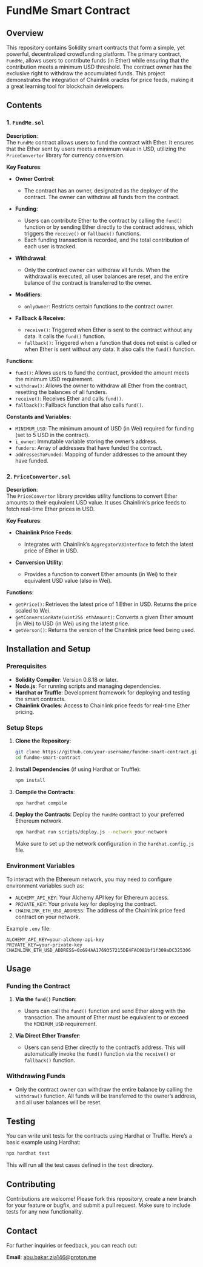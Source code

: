 # FundMe Smart Contract

## Overview

This repository contains Solidity smart contracts that form a simple, yet powerful, decentralized crowdfunding platform. The primary contract, `FundMe`, allows users to contribute funds (in Ether) while ensuring that the contribution meets a minimum USD threshold. The contract owner has the exclusive right to withdraw the accumulated funds. This project demonstrates the integration of Chainlink oracles for price feeds, making it a great learning tool for blockchain developers.

## Contents

### 1. `FundMe.sol`

**Description**:  
The `FundMe` contract allows users to fund the contract with Ether. It ensures that the Ether sent by users meets a minimum value in USD, utilizing the `PriceConvertor` library for currency conversion. 

**Key Features**:

- **Owner Control**: 
  - The contract has an owner, designated as the deployer of the contract. The owner can withdraw all funds from the contract.
  
- **Funding**:
  - Users can contribute Ether to the contract by calling the `fund()` function or by sending Ether directly to the contract address, which triggers the `receive()` or `fallback()` functions.
  - Each funding transaction is recorded, and the total contribution of each user is tracked.
  
- **Withdrawal**:
  - Only the contract owner can withdraw all funds. When the withdrawal is executed, all user balances are reset, and the entire balance of the contract is transferred to the owner.

- **Modifiers**:
  - `onlyOwner`: Restricts certain functions to the contract owner. 

- **Fallback & Receive**:
  - `receive()`: Triggered when Ether is sent to the contract without any data. It calls the `fund()` function.
  - `fallback()`: Triggered when a function that does not exist is called or when Ether is sent without any data. It also calls the `fund()` function.

**Functions**:

- `fund()`: Allows users to fund the contract, provided the amount meets the minimum USD requirement.
- `withdraw()`: Allows the owner to withdraw all Ether from the contract, resetting the balances of all funders.
- `receive()`: Receives Ether and calls `fund()`.
- `fallback()`: Fallback function that also calls `fund()`.

**Constants and Variables**:

- `MINIMUM_USD`: The minimum amount of USD (in Wei) required for funding (set to 5 USD in the contract).
- `i_owner`: Immutable variable storing the owner’s address.
- `funders`: Array of addresses that have funded the contract.
- `addressesToFunded`: Mapping of funder addresses to the amount they have funded.

### 2. `PriceConvertor.sol`

**Description**:  
The `PriceConvertor` library provides utility functions to convert Ether amounts to their equivalent USD value. It uses Chainlink’s price feeds to fetch real-time Ether prices in USD.

**Key Features**:

- **Chainlink Price Feeds**:
  - Integrates with Chainlink’s `AggregatorV3Interface` to fetch the latest price of Ether in USD.
  
- **Conversion Utility**:
  - Provides a function to convert Ether amounts (in Wei) to their equivalent USD value (also in Wei).

**Functions**:

- `getPrice()`: Retrieves the latest price of 1 Ether in USD. Returns the price scaled to Wei.
- `getConversionRate(uint256 ethAmount)`: Converts a given Ether amount (in Wei) to USD (in Wei) using the latest price.
- `getVerson()`: Returns the version of the Chainlink price feed being used.

## Installation and Setup

### Prerequisites

- **Solidity Compiler**: Version 0.8.18 or later.
- **Node.js**: For running scripts and managing dependencies.
- **Hardhat or Truffle**: Development framework for deploying and testing the smart contracts.
- **Chainlink Oracles**: Access to Chainlink price feeds for real-time Ether pricing.

### Setup Steps

1. **Clone the Repository**:
   ```sh
   git clone https://github.com/your-username/fundme-smart-contract.git
   cd fundme-smart-contract
   ```

2. **Install Dependencies** (if using Hardhat or Truffle):
   ```sh
   npm install
   ```

3. **Compile the Contracts**:
   ```sh
   npx hardhat compile
   ```

4. **Deploy the Contracts**:
   Deploy the `FundMe` contract to your preferred Ethereum network.
   ```sh
   npx hardhat run scripts/deploy.js --network your-network
   ```
   Make sure to set up the network configuration in the `hardhat.config.js` file.

### Environment Variables

To interact with the Ethereum network, you may need to configure environment variables such as:

- `ALCHEMY_API_KEY`: Your Alchemy API key for Ethereum access.
- `PRIVATE_KEY`: Your private key for deploying the contract.
- `CHAINLINK_ETH_USD_ADDRESS`: The address of the Chainlink price feed contract on your network.

Example `.env` file:

```env
ALCHEMY_API_KEY=your-alchemy-api-key
PRIVATE_KEY=your-private-key
CHAINLINK_ETH_USD_ADDRESS=0x694AA1769357215DE4FAC081bf1f309aDC325306
```

## Usage

### Funding the Contract

1. **Via the `fund()` Function**:
   - Users can call the `fund()` function and send Ether along with the transaction. The amount of Ether must be equivalent to or exceed the `MINIMUM_USD` requirement.

2. **Via Direct Ether Transfer**:
   - Users can send Ether directly to the contract’s address. This will automatically invoke the `fund()` function via the `receive()` or `fallback()` function.

### Withdrawing Funds

- Only the contract owner can withdraw the entire balance by calling the `withdraw()` function. All funds will be transferred to the owner’s address, and all user balances will be reset.

## Testing

You can write unit tests for the contracts using Hardhat or Truffle. Here’s a basic example using Hardhat:

```sh
npx hardhat test
```

This will run all the test cases defined in the `test` directory.

## Contributing

Contributions are welcome! Please fork this repository, create a new branch for your feature or bugfix, and submit a pull request. Make sure to include tests for any new functionality.

## Contact

For further inquiries or feedback, you can reach out:

**Email**: abu.bakar.zia146@proton.me